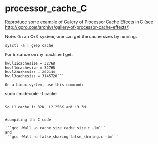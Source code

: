 processor_cache_C
=================

Reproduce some example of Gallery of Processor Cache Effects in C (see http://igoro.com/archive/gallery-of-processor-cache-effects/)

Note: 
On an OsX system, one can get the cache sizes by running:

```sysctl -a | grep cache```

For instance on my machine I get:

```hw.cachelinesize = 64
hw.l1icachesize = 32768
hw.l1dcachesize = 32768
hw.l2cachesize = 262144
hw.l3cachesize = 3145728```

On a Linux system, use this command:
```
sudo dmidecode -t cache
```

So L1 cache is 32K, L2 256K and L3 3M


#compiling the C code

```gcc -Wall -o cache_size cache_size.c -lm```
and 
```gcc -Wall -o false_sharing false_sharing.c -lm```



